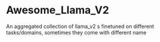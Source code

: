 # Awesome_Llama_V2
An aggregated collection of llama_v2 s finetuned on different tasks/domains, sometimes they come with different name
